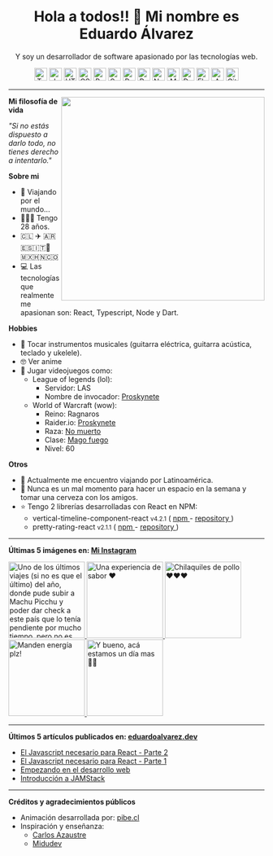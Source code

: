 <h1 align="center">Hola a todos!! 👋 Mi nombre es Eduardo Álvarez</h1>
<p align="center">
  Y soy un desarrollador de software apasionado por las tecnologías web.
</p>

<p align="center">
  <img
					src='https://github.com/Proskynete/Proskynete/blob/master/images/icons/ts.png?raw=true'
					alt=Typescript
					width='25'
					height='25'
				/> <img
					src='https://github.com/Proskynete/Proskynete/blob/master/images/icons/js.png?raw=true'
					alt=Javascript
					width='25'
					height='25'
				/> <img
					src='https://github.com/Proskynete/Proskynete/blob/master/images/icons/html5.png?raw=true'
					alt=HTML5
					width='25'
					height='25'
				/> <img
					src='https://github.com/Proskynete/Proskynete/blob/master/images/icons/css3.png?raw=true'
					alt=CSS3
					width='25'
					height='25'
				/> <img
					src='https://github.com/Proskynete/Proskynete/blob/master/images/icons/bootstrap.png?raw=true'
					alt=Bootstrap
					width='25'
					height='25'
				/> <img
					src='https://github.com/Proskynete/Proskynete/blob/master/images/icons/sass.png?raw=true'
					alt=Sass
					width='25'
					height='25'
				/> <img
					src='https://github.com/Proskynete/Proskynete/blob/master/images/icons/react.png?raw=true'
					alt=React
					width='25'
					height='25'
				/> <img
					src='https://github.com/Proskynete/Proskynete/blob/master/images/icons/redux.png?raw=true'
					alt=Redux
					width='25'
					height='25'
				/> <img
					src='https://github.com/Proskynete/Proskynete/blob/master/images/icons/node.png?raw=true'
					alt=Nodejs
					width='25'
					height='25'
				/> <img
					src='https://github.com/Proskynete/Proskynete/blob/master/images/icons/mongodb.png?raw=true'
					alt=MongoDB
					width='25'
					height='25'
				/> <img
					src='https://github.com/Proskynete/Proskynete/blob/master/images/icons/dart.png?raw=true'
					alt=Dart
					width='25'
					height='25'
				/> <img
					src='https://github.com/Proskynete/Proskynete/blob/master/images/icons/flutter.png?raw=true'
					alt=Flutter
					width='25'
					height='25'
				/> <img
					src='https://github.com/Proskynete/Proskynete/blob/master/images/icons/aws.png?raw=true'
					alt=Amazon Web Services
					width='25'
					height='25'
				/> <img
					src='https://github.com/Proskynete/Proskynete/blob/master/images/icons/git.png?raw=true'
					alt=Git
					width='25'
					height='25'
				/>
</p>

---

<img
  align="right"
  width="400"
  src="https://github.com/Proskynete/Proskynete/blob/master/images/proskynete.gif?raw=true"
/>

<p>
  <strong>Mi filosofía de vida</strong>
</p>
<p>
  <i>"Si no estás dispuesto a darlo todo, no tienes derecho a intentarlo."</i>
</p>

<p>
  <strong>Sobre mi</strong>
</p>
<ul>
  <li>📍 Viajando por el mundo...</li>
  <li>👨🏼‍💻 Tengo 28 años.</li>
  <li>🇨🇱 ✈️ 🇦🇷🇪🇸🇮🇹🗿🇲🇽🇭🇳🇨🇴</li>
  <li>
    💻 Las tecnologías que realmente me apasionan son: React, Typescript, Node y
    Dart.
  </li>
</ul>

<p>
  <strong>Hobbies</strong>
</p>
<ul>
  <li>
    🎼 Tocar instrumentos musicales (guitarra eléctrica, guitarra acústica,
    teclado y ukelele).
  </li>
  <li>🤓 Ver anime</li>
  <li>
    👾 Jugar videojuegos como:
    <ul>
      <li>
        League of legends (lol):
        <ul>
          <li>Servidor: LAS</li>
          <li>
            Nombre de invocador:
            <a
              href="https://www.leagueofgraphs.com/es/summoner/las/proskynete"
              target="_blank"
            >
              Proskynete
            </a>
          </li>
        </ul>
      </li>
      <li>
        World of Warcraft (wow):
        <ul>
          <li>Reino: Ragnaros</li>
          <li>
            Raider.io:
            <a
              href="https://raider.io/characters/us/ragnaros/Proskynete"
              target="_blank"
            >
              Proskynete
            </a>
          </li>
          <li>
            Raza:
            <a
              href="https://worldofwarcraft.com/en-us/game/races/undead"
              target="_blank"
            >
              No muerto
            </a>
          </li>
          <li>
            Clase:
            <a
              href="https://worldofwarcraft.com/en-us/game/talent-calculator#mage/fire"
              target="_blank"
            >
              Mago fuego
            </a>
          </li>
          <li>Nivel: 60</li>
        </ul>
      </li>
    </ul>
  </li>
</ul>

<p>
  <strong>Otros</strong>
</p>
<ul>
  <li>🧳 Actualmente me encuentro viajando por Latinoamérica.</li>
  <li>
    🍺 Nunca es un mal momento para hacer un espacio en la semana y tomar una
    cerveza con los amigos.
  </li>
  <li>
    ⭐ Tengo 2 librerías desarrolladas con React en NPM:
    <ul>
      <li>
        vertical-timeline-component-react <small>v4.2.1</small> (
        <a
          href="https://www.npmjs.com/package/vertical-timeline-component-react"
          target="_blank"
        >
          npm
        </a>
        -
        <a
          href="https://github.com/Proskynete/vertical-timeline-component-react"
          target="_blank"
        >
          repository
        </a>
        )
      </li>
      <li>
        pretty-rating-react <small>v2.1.1</small> (
        <a
          href="https://www.npmjs.com/package/pretty-rating-react"
          target="_blank"
        >
          npm
        </a>
        -
        <a
          href="https://github.com/Proskynete/pretty-rating-react"
          target="_blank"
        >
          repository
        </a>
        )
      </li>
    </ul>
  </li>
</ul>

---

<p align="left">
  <strong>
    Últimas 5 imágenes en:
    <a href="https://instagram.com/proskynete" target="_blank">
      Mi Instagram
    </a>
  </strong>
</p>

<a href="https://instagram.com/p/CkuYGxFjfcF" target="_blank">
  <img
    src="https://instagram.fclj4-1.fna.fbcdn.net/v/t51.2885-15/314764496_654706342905247_5798081144739882941_n.jpg?stp=c0.180.1440.1440a_dst-jpg_e35_s640x640_sh0.08&_nc_ht=instagram.fclj4-1.fna.fbcdn.net&_nc_cat=107&_nc_ohc=SBUGa6hyVvsAX9KaND6&edm=APU89FABAAAA&ccb=7-5&oh=00_AfDrt2OumJ2Fqhby2MtQqxS89eoK8K4PNC0YuGQ7j73dyw&oe=63710915&_nc_sid=86f79a"
    alt="Uno de los últimos viajes (si no es que el último) del año, donde pude subir a Machu Picchu y poder dar check a este país que lo tenía pendiente por mucho tiempo, pero no es solo eso, en este viaje tuve la bendición y la dicha de poder ir con mi viejo ❤️"
    width="150"
    height="150"
  />
</a>
<a href="https://instagram.com/p/CjMJIAYOpy9" target="_blank">
  <img
    src="https://instagram.fclj4-1.fna.fbcdn.net/v/t51.2885-15/309499768_506155310959624_6269623508055932673_n.jpg?stp=c0.180.1440.1440a_dst-jpg_e35_s640x640_sh0.08&_nc_ht=instagram.fclj4-1.fna.fbcdn.net&_nc_cat=104&_nc_ohc=5xk6_NmsiwMAX-4xKnh&edm=APU89FABAAAA&ccb=7-5&oh=00_AfBDYcSIlzEOP54USQdiWIm9vvtSVtk0IiSIY5eO8uozKQ&oe=637033AA&_nc_sid=86f79a"
    alt="Una experiencia de sabor ❤️"
    width="150"
    height="150"
  />
</a>
<a href="https://instagram.com/p/CjLgNEJOswN" target="_blank">
  <img
    src="https://instagram.fclj4-1.fna.fbcdn.net/v/t51.2885-15/310040283_494199692724977_5605496311313412644_n.jpg?stp=c61.0.1318.1318a_dst-jpg_e35_s640x640_sh0.08&_nc_ht=instagram.fclj4-1.fna.fbcdn.net&_nc_cat=105&_nc_ohc=9273UpYKox0AX9222Ve&edm=APU89FABAAAA&ccb=7-5&oh=00_AfCinFwIT9vrGrDPO4LZXw-SvF3lLxoYZgiNaLIpQ_36JQ&oe=636FCE61&_nc_sid=86f79a"
    alt="Chilaquiles de pollo ❤️❤️❤️"
    width="150"
    height="150"
  />
</a>
<a href="https://instagram.com/p/ChdNOKEufyD" target="_blank">
  <img
    src="https://instagram.fclj4-1.fna.fbcdn.net/v/t51.2885-15/300224972_2589427467856227_2810952855320808865_n.jpg?stp=c180.0.1080.1080a_dst-jpg_e35_s640x640_sh0.08&_nc_ht=instagram.fclj4-1.fna.fbcdn.net&_nc_cat=103&_nc_ohc=dw79YWT_ERsAX8Ffnhh&edm=APU89FABAAAA&ccb=7-5&oh=00_AfCEC80CX5Q3mjAh8ouJjNNG8QOMoYhwzDhLyuDF-k6XDA&oe=636F72B9&_nc_sid=86f79a"
    alt="Manden energía plz!"
    width="150"
    height="150"
  />
</a>
<a href="https://instagram.com/p/ChEbn97usTO" target="_blank">
  <img
    src="https://instagram.fclj4-1.fna.fbcdn.net/v/t51.2885-15/298797036_789251125552890_4686222786392180939_n.jpg?stp=c0.180.1440.1440a_dst-jpg_e35_s640x640_sh0.08&_nc_ht=instagram.fclj4-1.fna.fbcdn.net&_nc_cat=106&_nc_ohc=L4c_emCj8P8AX9iCtVZ&edm=APU89FABAAAA&ccb=7-5&oh=00_AfDjZOpFOXlES48e1ADX2IPNjWzDGogFXocjPrjfGvG_LQ&oe=6370F952&_nc_sid=86f79a"
    alt="Y bueno, acá estamos un día mas 💪🏻"
    width="150"
    height="150"
  />
</a>

---

<p align="left">
  <strong>
    Últimos 5 artículos publicados en:
    <a href="https://eduardoalvarez.dev" target="_blank">
      eduardoalvarez.dev
    </a>
  </strong>
</p>

- [El Javascript necesario para React - Parte 2](https://eduardoalvarez.dev/articulos/el-javascript-necesario-para-react-parte-2)
- [El Javascript necesario para React - Parte 1](https://eduardoalvarez.dev/articulos/el-javascript-necesario-para-react-parte-1)
- [Empezando en el desarrollo web](https://eduardoalvarez.dev/articulos/empezando-en-el-desarrollo-web)
- [Introducción a JAMStack](https://eduardoalvarez.dev/articulos/introduccion-a-jamstack)

---

<p align="left">
  <strong>Créditos y agradecimientos públicos</strong>
</p>
<ul>
  <li>
    Animación desarrollada por:
    <a href="https://pibe.cl/" target="_blank">
      pibe.cl
    </a>
  </li>
  <li>
    Inspiración y enseñanza:
    <ul>
      <li>
        <a href="https://carlosazaustre.es/" target="_blank">
          Carlos Azaustre
        </a>
      </li>
      <li>
        <a href="https://midu.dev/" target="_blank">
          Midudev
        </a>
      </li>
    </ul>
  </li>
</ul>
